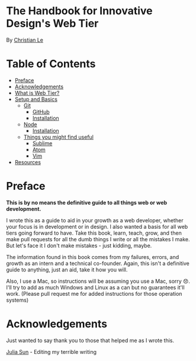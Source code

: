 # The Handbook for Innovative Design's Web Tier
By [Christian Le](https://github.com/cle1994)

# Table of Contents

* [Preface](#preface)
* [Acknowledgements](#acknowledgements)
* [What is Web Tier?](0-what_is_web_tier.md)
* [Setup and Basics](1-setup_and_basics.md)
    * [Git](1-setup_and_basics.md#git)
      * [GitHub](1-setup_and_basics.md#github)
      * [Installation](1-setup_and_basics.md#git-installation)
    * [Node](1-setup_and_basics.md#node)
      * [Installation](1-setup_and_basics.md#node-installation)
    * [Things you might find useful](1-setup_and_basics.md#helpful-things)
      * [Sublime](1-setup_and_basics.md#helpful-sublime)
      * [Atom](1-setup_and_basics.md#helpful-atom)
      * [Vim](1-setup_and_basics.md#helpful-vim)
* [Resources](2-resources.md)

<a name="preface"></a>
# Preface
**This is by no means the definitive guide to all things web or web development.**

I wrote this as a guide to aid in your growth as a web developer, whether your focus is in development or in design. I also wanted a basis for all web tiers going forward to have. Take this book, learn, teach, grow, and then make pull requests for all the dumb things I write or all the mistakes I make. But let's face it I don't make mistakes - just kidding, maybe.

The information found in this book comes from my failures, errors, and growth as an intern and a technical co-founder. Again, this isn't a definitive guide to anything, just an aid, take it how you will.

Also, I use a Mac, so instructions will be assuming you use a Mac, sorry :disappointed:. I'll try to add as much Windows and Linux as a can but no guarantees it'll work. (Please pull request me for added instructions for those operation systems)

<a name="acknowledgements"></a>
# Acknowledgements
Just wanted to say thank you to those that helped me as I wrote this.

[Julia Sun](https://github.com/jubearsun) - Editing my terrible writing
